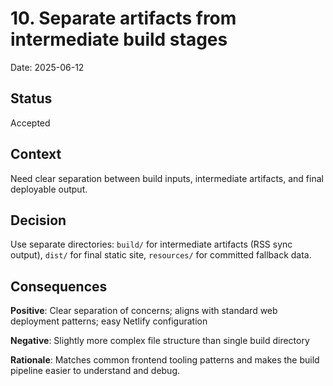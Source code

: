# 10. Separate artifacts from intermediate build stages
Date: 2025-06-12

## Status

Accepted

## Context

Need clear separation between build inputs, intermediate artifacts, and final deployable output.

## Decision

Use separate directories: `build/` for intermediate artifacts (RSS sync output), `dist/` for final static site, `resources/` for committed fallback data.

## Consequences

**Positive**: Clear separation of concerns; aligns with standard web deployment patterns; easy Netlify configuration

**Negative**: Slightly more complex file structure than single build directory

**Rationale**: Matches common frontend tooling patterns and makes the build pipeline easier to understand and debug.
